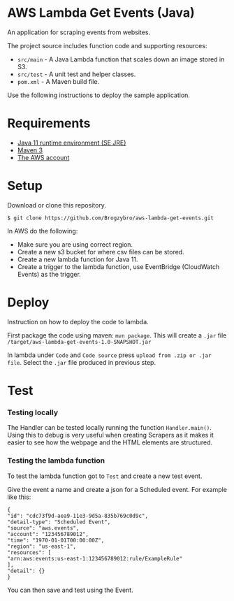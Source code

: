 # AWS Lambda Get Events (Java)

An application for scraping events from websites.

The project source includes function code and supporting resources:

- `src/main` - A Java Lambda function that scales down an image stored in S3.
- `src/test` - A unit test and helper classes.
- `pom.xml` - A Maven build file.

Use the following instructions to deploy the sample application.

# Requirements
- [Java 11 runtime environment (SE JRE)](https://www.oracle.com/java/technologies/javase-downloads.html)
- [Maven 3](https://maven.apache.org/docs/history.html)
- [The AWS account](https://aws.amazon.com/)


# Setup
Download or clone this repository.

    $ git clone https://github.com/Brogzybro/aws-lambda-get-events.git

In AWS do the following:
- Make sure you are using correct region.
- Create a new s3 bucket for where csv files can be stored.
- Create a new lambda function for Java 11.
- Create a trigger to the lambda function, use EventBridge (CloudWatch Events) as the trigger.

# Deploy
Instruction on how to deploy the code to lambda. 

First package the code using maven: `mvn package`. This will create a `.jar` file `/target/aws-lambda-get-events-1.0-SNAPSHOT.jar`

In lambda under `Code` and `Code source` press `upload from .zip or .jar file`. Select the `.jar` file produced in previous step.

# Test
### Testing locally
The Handler can be tested locally running the function `Handler.main()`.
Using this to debug is very useful when creating Scrapers as it makes it easier to see how the webpage and the HTML elements are structured.

### Testing the lambda function
To test the lambda function got to `Test` and create a new test event.

Give the event a name and create a json for a Scheduled event. For example like this:

    {
    "id": "cdc73f9d-aea9-11e3-9d5a-835b769c0d9c",
    "detail-type": "Scheduled Event",
    "source": "aws.events",
    "account": "123456789012",
    "time": "1970-01-01T00:00:00Z",
    "region": "us-east-1",
    "resources": [
    "arn:aws:events:us-east-1:123456789012:rule/ExampleRule"
    ],
    "detail": {}
    }

You can then save and test using the Event.
